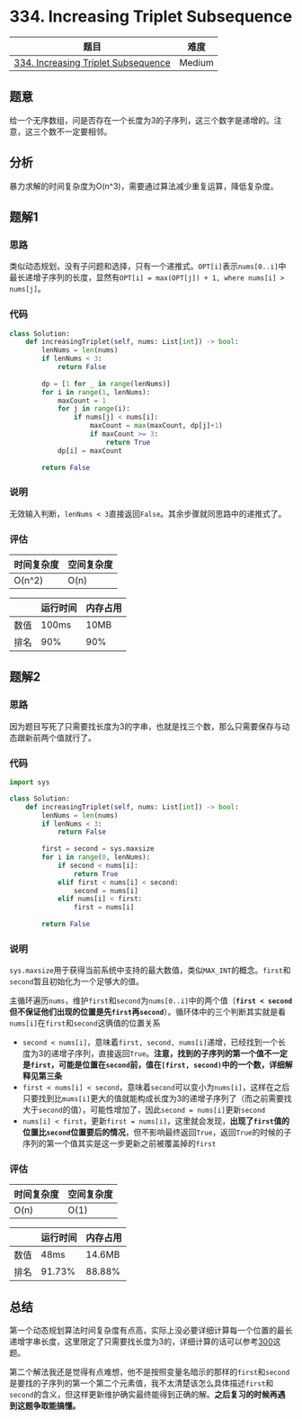# 334. Increasing Triplet Subsequence

| 题目 | 难度 |
| ---- | ---- |
| [334. Increasing Triplet Subsequence](https://leetcode.com/problems/increasing-triplet-subsequence/) | Medium |

## 题意

给一个无序数组，问是否存在一个长度为3的子序列，这三个数字是递增的。注意，这三个数不一定要相邻。

## 分析

暴力求解的时间复杂度为O(n^3)，需要通过算法减少重复运算，降低复杂度。

## 题解1

### 思路

类似动态规划，没有子问题和选择，只有一个递推式。`OPT[i]`表示`nums[0..i]`中最长递增子序列的长度，显然有`OPT[i] = max(OPT[j]) + 1, where nums[i] > nums[j]`。

### 代码

```python
class Solution:
    def increasingTriplet(self, nums: List[int]) -> bool:
        lenNums = len(nums)
        if lenNums < 3:
            return False
        
        dp = [1 for _ in range(lenNums)]
        for i in range(1, lenNums):
            maxCount = 1
            for j in range(i):
                if nums[j] < nums[i]:
                    maxCount = max(maxCount, dp[j]+1)
                    if maxCount >= 3:
                        return True
            dp[i] = maxCount
        
        return False
```

### 说明

无效输入判断，`lenNums < 3`直接返回`False`。其余步骤就同思路中的递推式了。

### 评估

| 时间复杂度 | 空间复杂度 |
| ---- | ---- |
| O(n^2) | O(n) |

| | 运行时间 | 内存占用 |
| ---- | ---- | ---- |
| 数值 | 100ms | 10MB |
| 排名 | 90% | 90% |

## 题解2

### 思路

因为题目写死了只需要找长度为3的字串，也就是找三个数，那么只需要保存与动态跟新前两个值就行了。

### 代码

```python
import sys

class Solution:
    def increasingTriplet(self, nums: List[int]) -> bool:
        lenNums = len(nums)
        if lenNums < 3:
            return False
        
        first = second = sys.maxsize
        for i in range(0, lenNums):
            if second < nums[i]:
                return True
            elif first < nums[i] < second:
                second = nums[i]
            elif nums[i] < first:
                first = nums[i]
        
        return False
```

### 说明

`sys.maxsize`用于获得当前系统中支持的最大数值，类似`MAX_INT`的概念。`first`和`second`暂且初始化为一个足够大的值。

主循环遍历`nums`，维护`first`和`second`为`nums[0..i]`中的两个值（**`first < second`但不保证他们出现的位置是先`first`再`second`**）。循环体中的三个判断其实就是看`nums[i]`在`first`和`second`这俩值的位置关系
- `second < nums[i]`，意味着`first, second, nums[i]`递增，已经找到一个长度为3的递增子序列，直接返回`True`。**注意，找到的子序列的第一个值不一定是`first`，可能是位置在`second`前，值在`[first, second)`中的一个数，详细解释见第三条**
- `first < nums[i] < second`，意味着`second`可以变小为`nums[i]`，这样在之后只要找到比`mums[i]`更大的值就能构成长度为3的递增子序列了（而之前需要找大于`second`的值），可能性增加了，因此`second = nums[i]`更新`second`
- `nums[i] < first`，更新`first = nums[i]`，这里就会发现，**出现了`first`值的位置比`second`位置要后的情况**，但不影响最终返回`True`，返回`True`的时候的子序列的第一个值其实是这一步更新之前被覆盖掉的`first`

### 评估

| 时间复杂度 | 空间复杂度 |
| ---- | ---- |
| O(n) | O(1) |

| | 运行时间 | 内存占用 |
| ---- | ---- | ---- |
| 数值 | 48ms | 14.6MB |
| 排名 | 91.73% | 88.88% |

## 总结

第一个动态规划算法时间复杂度有点高，实际上没必要详细计算每一个位置的最长递增字串长度，这里限定了只需要找长度为3的，详细计算的话可以参考[300](300.md)这题。

第二个解法我还是觉得有点难想，他不是按照变量名暗示的那样的`first`和`second`是要找的子序列的第一个第二个元素值，我不太清楚该怎么具体描述`first`和`second`的含义，但这样更新维护确实最终能得到正确的解。**之后复习的时候再遇到这题争取能搞懂。**
